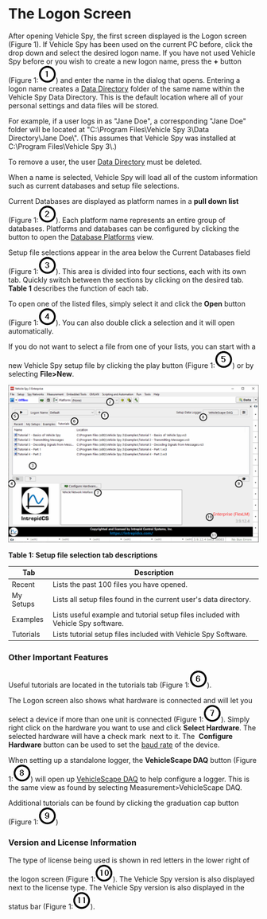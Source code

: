 # The Logon Screen

After opening Vehicle Spy, the first screen displayed is the Logon screen (Figure 1). If Vehicle Spy has been used on the current PC before, click the drop down and select the desired logon name. If you have not used Vehicle Spy before or you wish to create a new logon name, press the **+** button (Figure 1:<img src="../../.gitbook/assets/1.png" alt="" data-size="line">) and enter the name in the dialog that opens. Entering a logon name creates a [Data Directory](../../basic-operation-of-vehicle-spy/data-directory.md) folder of the same name within the Vehicle Spy Data Directory. This is the default location where all of your personal settings and data files will be stored.

For example, if a user logs in as "Jane Doe", a corresponding "Jane Doe" folder will be located at "C:\Program Files\Vehicle Spy 3\Data Directory\Jane Doe\\". (This assumes that Vehicle Spy was installed at C:\Program Files\Vehicle Spy 3\\.)

To remove a user, the user [Data Directory](../../basic-operation-of-vehicle-spy/data-directory.md) must be deleted.

When a name is selected, Vehicle Spy will load all of the custom information such as current databases and setup file selections.

Current Databases are displayed as platform names in a **pull down list** (Figure 1:<img src="../../.gitbook/assets/2.png" alt="" data-size="line">). Each platform name represents an entire group of databases. Platforms and databases can be configured by clicking the <img src="https://cdn.intrepidcs.net/support/VehicleSpy/assets/DatabaseIcon.gif" alt="" data-size="line"> button to open the [Database Platforms](../../main-menu-setup/network-databases.md) view.

Setup file selections appear in the area below the Current Databases field (Figure 1:<img src="../../.gitbook/assets/3.png" alt="" data-size="line">). This area is divided into four sections, each with its own tab. Quickly switch between the sections by clicking on the desired tab. **Table 1** describes the function of each tab.

To open one of the listed files, simply select it and click the **Open** button (Figure 1:<img src="../../.gitbook/assets/4.png" alt="" data-size="line">). You can also double click a selection and it will open automatically.

If you do not want to select a file from one of your lists, you can start with a new Vehicle Spy setup file by clicking the play button (Figure 1:<img src="../../.gitbook/assets/5.png" alt="" data-size="line">) or by selecting **File>New**.

![Figure 1: The Logon screen lets you customize Vehicle Spy and quickly find setup files](../../.gitbook/assets/spylogon.gif)

**Table 1: Setup file selection tab descriptions**

| Tab       | Description                                                                       |
| --------- | --------------------------------------------------------------------------------- |
| Recent    | Lists the past 100 files you have opened.                                         |
| My Setups | Lists all setup files found in the current user's data directory.                 |
| Examples  | Lists useful example and tutorial setup files included with Vehicle Spy software. |
| Tutorials | Lists tutorial setup files included with Vehicle Spy Software.                    |

### Other Important Features

Useful tutorials are located in the tutorials tab (Figure 1:<img src="../../.gitbook/assets/6.png" alt="" data-size="line">).

The Logon screen also shows what hardware is connected and will let you select a device if more than one unit is connected (Figure 1:<img src="../../.gitbook/assets/7.png" alt="" data-size="line">). Simply right click on the hardware you want to use and click **Select Hardware**. The selected hardware will have a check mark <img src="https://cdn.intrepidcs.net/support/VehicleSpy/assets/chkFilter.gif" alt="" data-size="line"> next to it. The <img src="https://cdn.intrepidcs.net/support/VehicleSpy/assets/ConfigureHWIcon.gif" alt="" data-size="line"> **Configure Hardware** button can be used to set the [baud rate](../../main-menu-spy-networks/networks/setup-a-network.md) of the device.

When setting up a standalone logger, the **VehicleScape DAQ** button (Figure 1:<img src="../../.gitbook/assets/8.png" alt="" data-size="line">) will open up [VehicleScape DAQ](../../main-menu-measurement/vehiclescape-daq/) to help configure a logger. This is the same view as found by selecting Measurement>VehicleScape DAQ.

Additional tutorials can be found by clicking the graduation cap button (Figure 1:<img src="../../.gitbook/assets/9.png" alt="" data-size="line">)

### Version and License Information

The type of license being used is shown in red letters in the lower right of the logon screen (Figure 1:<img src="../../.gitbook/assets/10.png" alt="" data-size="line">). The Vehicle Spy version is also displayed next to the license type. The Vehicle Spy version is also displayed in the status bar (Figure 1:<img src="../../.gitbook/assets/11.png" alt="" data-size="line">).
